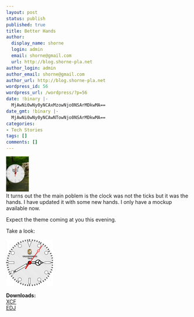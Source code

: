 ```yaml
---
layout: post
status: publish
published: true
title: Better Hands
author:
  display_name: shorne
  login: admin
  email: shorne@gmail.com
  url: http://blog.shorne-pla.net
author_login: admin
author_email: shorne@gmail.com
author_url: http://blog.shorne-pla.net
wordpress_id: 56
wordpress_url: /wordpress/?p=56
date: !binary |-
  MjAwNi0wNy0yNCAxMzowNjo0NSArMDkwMA==
date_gmt: !binary |-
  MjAwNi0wNy0yNCAwNTowNjo0NSArMDkwMA==
categories:
- Tech Stories
tags: []
comments: []
---
```

<p><a class="imagelink" title="rolex-eClock.png" href="/content/2006/07/rolex-eClock.png"><img width="62" height="96" id="image58" alt="rolex-eClock.png" src="/content/2006/07/rolex-eClock.thumbnail.png" /></a><br />
It turns out the the main poblem is the clock was not the ticks but it was the hands. I have updated it with some new hands.  I only have a mockup available now.</p>
<p>Expect the theme coming at you this evening.</p>
<p>Take a look:</p>
<p><img width="128" height="128" alt="Better Hands" id="image55" src="/content/2006/07/rolex-face.png" /></p>
<p><strong>Downloads:</strong><br />
<a href="/uploads/Big-rolex-face.xcf">XCF</a><br />
<a href="/uploads/shorne-etheme-0.2.edj">EDJ</a></p>
